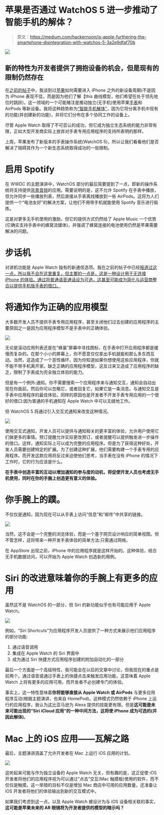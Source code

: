 # 苹果是否通过 WatchOS 5 进一步推动了智能手机的解体？

> 原文：<https://medium.com/hackernoon/is-apple-furthering-the-smartphone-disintegration-with-watchos-5-3a2e9dfaf70b>

![](img/d4fdb000fbc4c45c158f62788da22451.png)

## 新的特性为开发者提供了拥抱设备的机会，但是现有的限制仍然存在

在[之前的帖子](https://hackernoon.com/the-lte-apple-watch-virtuous-cycle-for-a-new-ecosystem-a9211c608f54)中，我谈到过[苹果](https://hackernoon.com/tagged/apple)如何需要进入 iPhone 之外的新设备周期(不是因为 iPhone 表现不佳，而是因为他们了解【this 曲线模型，他们希望在处于领先地位时跳跃)，这一领域的一个可能赌注是推动独立(无手机)使用苹果[手表](https://hackernoon.com/tagged/watch)和 AirPods 等新设备。我将这种趋势称为[“智能手机解体”](/@jorge.serna/apple-airpods-and-the-disintegration-of-the-smartphone-cb8e29efc8e3)，因为它将分离手机中现有的功能(并创建新的功能)，并将它们分布在多个协同工作的设备上。

尽管 Apple Watch 取得了不可否认的成功，但它成为独立生态系统的能力非常有限，正如大型开发商实际上放弃对手表专用应用程序的支持所表明的那样。

上周，苹果发布了新版本的手表操作系统(WatchOS 5)，所以让我们看看他们是否解决了阻碍其作为一个新生态系统取得成功的一些限制。

# 启用 Spotify

在 WWDC 的主题演讲中，WatchOS 部分的最后简要提到了一点，即新的操作系统将支持提供[背景音频](https://developer.apple.com/documentation/watchkit/playing_background_audio)的应用。需要说明的是，这不允许 Spotify 在手表中播放，但允许同步一些播放列表，然后直接从手表离线播放到一些 AirPods。这将为人们提供一个“电池友好”的解决方案，让他们不用带手机就能使用 Spotify 音乐进行锻炼。

这是对更多无手机使用的激励，但它的提供方式仍然给了 Apple Music 一个优势(它确实支持手表中的蜂窝流媒体)，并强调了蜂窝连接的电池使用仍然是苹果需要解决的问题。

# 步话机

对讲机功能是 Apple Watch 独有的新通信选项。我在之前的帖子中已经[报道过这一点，所以我不会在这里重复，但主要的一点是，这是一种设计用于无连接 iPhone 的体验。通过](https://hackernoon.com/personal-communications-are-still-critical-for-apple-73c3d1e8be04)[将普通语音通话设为可选，这甚至可能成为简化与运营商整合以提供手机版手表的借口。](https://hackernoon.com/why-most-apple-watch-users-will-not-get-lte-calls-on-it-and-why-some-will-2e7a39aad379)

# 将通知作为正确的应用模型

大多数开发人员不提供手表专用应用程序，甚至关闭他们过去创建的应用程序的主要原因之一是因为应用程序模型不是手表中的正确体验。

![](img/c16f07ddf0aa43aa26f6894c322f4761.png)

无论是滚动应用列表还是在“蜂巢”屏幕中寻找图标，在手表中打开应用程序都是缓慢而复杂的。在那个小小的屏幕上，你不愿意仅仅拿出手机就能和那么多东西互动。当然，这造成了一个恶性循环，因为你知道如果你想使用这些应用程序，你就不能不带手机离开家。缺乏正确的应用程序模型，这反过来又造成了应用程序的缺乏，限制了手表成为完全独立体验的能力。

但是有一个例外:通知。你不需要搜索一个应用程序来与通知交互，通知会自动出现在你面前。然后你可以忽略它，或者回复它，如果它是一条消息。与通知交互是手表中应用程序的最佳体验。同样的原因也是开发者不开发手表专用应用的一个很好的借口:因为普通的手机通知在 Apple Watch 中可以无缝地工作。

但 WatchOS 5 将通过引入交互式通知来改变这种情况。

![](img/441eadaad59727dead35de20e569de4a.png)

使用交互式通知，开发人员可以提供与通知相关的更丰富的体验，允许用户使用它们做更多的事情。预订提醒允许实际更改预订，或者提醒可以提供触发进一步操作的借口。这样，通知实际上可以成为完整的应用程序。但是为了获得这种好处，开发人员需要创建特定的扩展。为了创建这种扩展，他们需要构建一个手表专用的应用程序。而开发这款应用将反过来迫使他们思考，当手表在没有 iPhone 的情况下工作时，它的行为应该是什么。

**在手表中创造丰富的互动以增加通知的参与度的动机，将促使开发人员也考虑无手机使用，同时在你的手腕上创造更有意义的体验。**

# 你手腕上的蹼。

不仅仅是通知，因为现在可以从手表上访问“信息”和“邮件”中共享的链接。

![](img/1b66bec5da688b354ca1777808d2a035.png)

当然，这不会是一个完整的浏览体验，而是一个基于网页设计响应的简单视图。但不管怎样，这将带来一种开发手表体验的简单方法:只需通过网络。

在 AppStore 出现之前，iPhone 中的应用程序就是这样开始的。这种体验，结合无手机数据访问，可以开始为 Apple Watch 创造新的用例。

# Siri 的改进意味着你的手腕上有更多的应用

虽然这不是 WatchOS 的一部分，但 Siri 的新功能似乎也有可能应用于 Apple Watch。

![](img/0db522da54d18c15ad7f1743623b2bee.png)

例如，“Siri Shortcuts”为应用程序开发人员提供了一种方式来展示他们应用程序的部分功能:

1.  通过语音调用
2.  集成在 Apple Watch 的 Siri 界面中
3.  成为通过 Siri 快捷方式应用程序创建的附加自动化的一部分

最后一个方面是一个高级特性，我可能会在以后的文章中讨论，但我现在的重点是前两个。通过语音或通过手表上的快捷点击来触发应用功能，这意味着 Apple Watch 上将有更多的应用可用，而开发者不必创建专门的体验。

事实上，这一特性意味着**你将能够直接从 Apple Watch 或 AirPods** 与更多应用程序互动(根据主题演讲，也来自 HomePod)。这种模式仍然依赖于 iPhone 上运行的应用程序，我认为这比亚马逊为 Alexa 提供的技能更有限。但是**这可能是未来可能出现的“Siri iCloud 应用”的一种中间方法，这将使 iPhone 成为可选的(并因此解体)**。

# Mac 上的 iOS 应用——瓦解之路

最后，主题演讲涵盖了允许开发者在 Mac 上运行 iOS 应用的计划。

![](img/9efe7fbfdc47c24f1d00d9252742f8de.png)

这听起来可能与作为独立设备的 Apple Watch 无关，但有趣的是，这正促使 iOS 开发者将他们的应用程序视为可以通过“点击”交互(Mac 触摸板)使用的软件，而不仅仅是触摸。这一举措的目标不仅是增加 Mac 商店中可用的应用数量，还准备让 iOS 开发者将他们的体验输出到新的交互模式中。

如果我们考虑到这一点，以及 Apple Watch 被设计为与 iOS 设备相关联的事实，**这可能是苹果未来的 AR 眼镜将为开发者提供的模型的暗示吗？**
